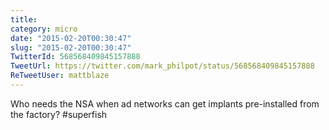 ```yaml
---
title: 
category: micro
date: "2015-02-20T00:30:47"
slug: "2015-02-20T00:30:47"
TwitterId: 568568409845157888
TweetUrl: https://twitter.com/mark_philpot/status/568568409845157888
ReTweetUser: mattblaze
---
```


<i class="fa fa-retweet" aria-hidden="true"></i> Who needs the NSA when ad networks can get implants pre-installed from the factory? #superfish